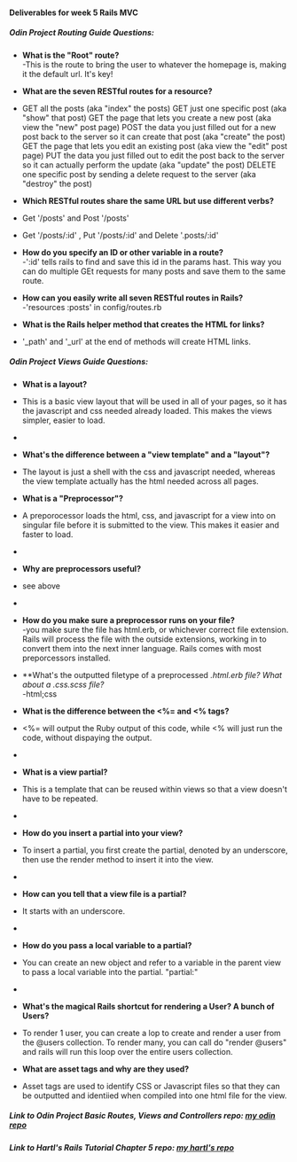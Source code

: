 #### Deliverables for week 5 Rails MVC
##### Odin Project Routing Guide Questions:
- **What is the "Root" route?**  
-This is the route to bring the user to whatever the homepage is, making it the default url.  It's key! 

- **What are the seven RESTful routes for a resource?**  
- GET all the posts (aka "index" the posts)
GET just one specific post (aka "show" that post)
GET the page that lets you create a new post (aka view the "new" post page)
POST the data you just filled out for a new post back to the server so it can create that post (aka "create" the post)
GET the page that lets you edit an existing post (aka view the "edit" post page)
PUT the data you just filled out to edit the post back to the server so it can actually perform the update (aka "update" the post)
DELETE one specific post by sending a delete request to the server (aka "destroy" the post)

- **Which RESTful routes share the same URL but use different verbs?**  
- Get '/posts' and Post '/posts'
- Get '/posts/:id' , Put '/posts/:id' and Delete '.posts/:id'

- **How do you specify an ID or other variable in a route?**  
-':id' tells rails to find and save this id in the params hast.  This way you can do multiple GEt requests for many posts and save them to the same route. 

- **How can you easily write all seven RESTful routes in Rails?**  
-'resources :posts' in config/routes.rb

- **What is the Rails helper method that creates the HTML for links?**  
- '_path' and '_url' at the end of methods will create HTML links. 

##### Odin Project Views Guide Questions:
- **What is a layout?**  
- This is a basic view layout that will be used in all of your pages, so it has the javascript and css needed already loaded.  This makes the views simpler, easier  to load.
- 
- **What's the difference between a "view template" and a "layout"?**  
- The layout is just a shell with the css and javascript needed, whereas the view template actually has the html needed across all pages.

- **What is a "Preprocessor"?**  
- A preporocessor loads the html, css, and javascript for a view into on singular file before it is submitted to the view.  This makes it easier and faster to load.
- 
- **Why are preprocessors useful?**  
- see above
- 
- **How do you make sure a preprocessor runs on your file?**  
-you make sure the file has html.erb, or whichever correct file extension.  Rails will process the file with the outside extensions, working in to convert them into the next inner language.  Rails comes with most preporcessors installed.

- **What's the outputted filetype of a preprocessed *.html.erb file? What about a *.css.scss file?**  
-html;css 

- **What is the difference between the <%= and <% tags?**  
- <%= will output the Ruby output of this code, while <% will just run the code, without dispaying the output.
- 
- **What is a view partial?**  
- This is a template that can be reused within views so that a view doesn't have to be repeated.
- 
- **How do you insert a partial into your view?**  
- To insert a partial, you first create the partial, denoted by an underscore, then use the render method to insert it into the view.
-
- **How can you tell that a view file is a partial?**  
- It starts with an underscore.
- 
- **How do you pass a local variable to a partial?**  
- You can create an new object and refer to a variable in the parent view to pass a local variable into the partial. "partial:"
- 
- **What's the magical Rails shortcut for rendering a User? A bunch of Users?**  
- To render 1 user,  you can create a lop to create and render a user from the @users collection.  To render many, you can call do "render @users" and rails will run this loop over the entire users collection.

- **What are asset tags and why are they used?**  
- Asset tags are used to identify CSS or Javascript files so that they can be outputted and identiied when compiled into one html file for the view. 

##### Link to Odin Project Basic Routes, Views and Controllers repo: [my odin repo](<linkhere>)
##### Link to Hartl's Rails Tutorial Chapter 5 repo: [my hartl's repo](<linkhere>)
